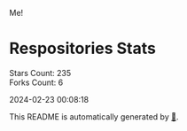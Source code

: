 Me!

# Respositories Stats
Stars Count: 235  
Forks Count: 6

2024-02-23 00:08:18  

This README is automatically generated by [🐰](https://github.com/rnitta/rnitta).
